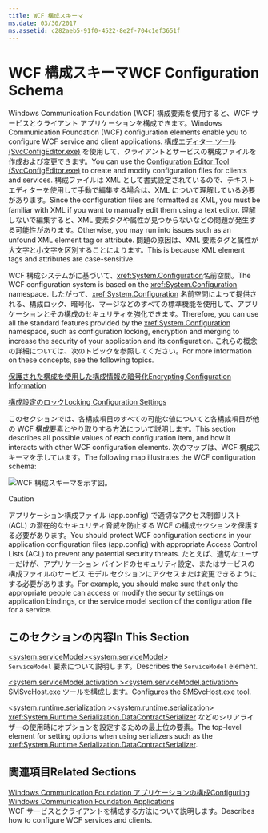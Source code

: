 ```yaml
---
title: WCF 構成スキーマ
ms.date: 03/30/2017
ms.assetid: c282aeb5-91f0-4522-8e2f-704c1ef3651f
---
```

# <a name="wcf-configuration-schema"></a><span data-ttu-id="6d306-102">WCF 構成スキーマ</span><span class="sxs-lookup"><span data-stu-id="6d306-102">WCF Configuration Schema</span></span>
<span data-ttu-id="6d306-103">Windows Communication Foundation (WCF) 構成要素を使用すると、WCF サービスとクライアント アプリケーションを構成できます。</span><span class="sxs-lookup"><span data-stu-id="6d306-103">Windows Communication Foundation (WCF) configuration elements enable you to configure WCF service and client applications.</span></span> <span data-ttu-id="6d306-104">[ 構成エディター ツール (SvcConfigEditor.exe)](../../../../../docs/framework/wcf/configuration-editor-tool-svcconfigeditor-exe.md) を使用して、クライアントとサービスの構成ファイルを作成および変更できます。</span><span class="sxs-lookup"><span data-stu-id="6d306-104">You can use the [Configuration Editor Tool (SvcConfigEditor.exe)](../../../../../docs/framework/wcf/configuration-editor-tool-svcconfigeditor-exe.md) to create and modify configuration files for clients and services.</span></span> <span data-ttu-id="6d306-105">構成ファイルは XML として書式設定されているので、テキスト エディターを使用して手動で編集する場合は、XML について理解している必要があります。</span><span class="sxs-lookup"><span data-stu-id="6d306-105">Since the configuration files are formatted as XML, you must be familiar with XML if you want to manually edit them using a text editor.</span></span> <span data-ttu-id="6d306-106">理解しないで編集すると、XML 要素タグや属性が見つからないなどの問題が発生する可能性があります。</span><span class="sxs-lookup"><span data-stu-id="6d306-106">Otherwise, you may run into issues such as an unfound XML element tag or attribute.</span></span> <span data-ttu-id="6d306-107">問題の原因は、XML 要素タグと属性が大文字と小文字を区別することによります。</span><span class="sxs-lookup"><span data-stu-id="6d306-107">This is because XML element tags and attributes are case-sensitive.</span></span>  
  
 <span data-ttu-id="6d306-108">WCF 構成システムがに基づいて、<xref:System.Configuration>名前空間。</span><span class="sxs-lookup"><span data-stu-id="6d306-108">The WCF configuration system is based on the <xref:System.Configuration> namespace.</span></span> <span data-ttu-id="6d306-109">したがって、<xref:System.Configuration> 名前空間によって提供される、構成ロック、暗号化、マージなどのすべての標準機能を使用して、アプリケーションとその構成のセキュリティを強化できます。</span><span class="sxs-lookup"><span data-stu-id="6d306-109">Therefore, you can use all the standard features provided by the <xref:System.Configuration> namespace, such as configuration locking, encryption and merging to increase the security of your application and its configuration.</span></span> <span data-ttu-id="6d306-110">これらの概念の詳細については、次のトピックを参照してください。</span><span class="sxs-lookup"><span data-stu-id="6d306-110">For more information on these concepts, see the following topics.</span></span>  
  
 [<span data-ttu-id="6d306-111">保護された構成を使用した構成情報の暗号化</span><span class="sxs-lookup"><span data-stu-id="6d306-111">Encrypting Configuration Information</span></span>](https://go.microsoft.com/fwlink/?LinkId=95337)  
  
 [<span data-ttu-id="6d306-112">構成設定のロック</span><span class="sxs-lookup"><span data-stu-id="6d306-112">Locking Configuration Settings</span></span>](https://go.microsoft.com/fwlink/?LinkId=95338)  
  
 <span data-ttu-id="6d306-113">このセクションでは、各構成項目のすべての可能な値についてと各構成項目が他の WCF 構成要素とやり取りする方法について説明します。</span><span class="sxs-lookup"><span data-stu-id="6d306-113">This section describes all possible values of each configuration item, and how it interacts with other WCF configuration elements.</span></span> <span data-ttu-id="6d306-114">次のマップは、WCF 構成スキーマを示しています。</span><span class="sxs-lookup"><span data-stu-id="6d306-114">The following map illustrates the WCF configuration schema:</span></span>  
  
 ![WCF 構成スキーマを示す図。](./media/index/windows-communication-foundation-configuration-schema.gif)  
  
> [!CAUTION]
>  <span data-ttu-id="6d306-116">アプリケーション構成ファイル (app.config) で適切なアクセス制御リスト (ACL) の潜在的なセキュリティ脅威を防止する WCF の構成セクションを保護する必要があります。</span><span class="sxs-lookup"><span data-stu-id="6d306-116">You should protect WCF configuration sections in your application configuration files (app.config) with appropriate Access Control Lists (ACL) to prevent any potential security threats.</span></span>  <span data-ttu-id="6d306-117">たとえば、適切なユーザーだけが、アプリケーション バインドのセキュリティ設定、またはサービスの構成ファイルのサービス モデル セクションにアクセスまたは変更できるようにする必要があります。</span><span class="sxs-lookup"><span data-stu-id="6d306-117">For example, you should make sure that only the appropriate people can access or modify the security settings on application bindings, or the service model section of the configuration file for a service.</span></span>  
  
## <a name="in-this-section"></a><span data-ttu-id="6d306-118">このセクションの内容</span><span class="sxs-lookup"><span data-stu-id="6d306-118">In This Section</span></span>  
 [<span data-ttu-id="6d306-119">\<system.serviceModel></span><span class="sxs-lookup"><span data-stu-id="6d306-119">\<system.serviceModel></span></span>](../../../../../docs/framework/configure-apps/file-schema/wcf/system-servicemodel.md)  
 <span data-ttu-id="6d306-120">`ServiceModel` 要素について説明します。</span><span class="sxs-lookup"><span data-stu-id="6d306-120">Describes the `ServiceModel` element.</span></span>  
  
 [<span data-ttu-id="6d306-121">\<system.serviceModel.activation ></span><span class="sxs-lookup"><span data-stu-id="6d306-121">\<system.serviceModel.activation></span></span>](../../../../../docs/framework/configure-apps/file-schema/wcf/system-servicemodel-activation.md)  
 <span data-ttu-id="6d306-122">SMSvcHost.exe ツールを構成します。</span><span class="sxs-lookup"><span data-stu-id="6d306-122">Configures the SMSvcHost.exe tool.</span></span>  
  
 [<span data-ttu-id="6d306-123">\<system.runtime.serialization ></span><span class="sxs-lookup"><span data-stu-id="6d306-123">\<system.runtime.serialization></span></span>](../../../../../docs/framework/configure-apps/file-schema/wcf/system-runtime-serialization.md)  
 <span data-ttu-id="6d306-124"><xref:System.Runtime.Serialization.DataContractSerializer> などのシリアライザーの使用時にオプションを設定するための最上位の要素。</span><span class="sxs-lookup"><span data-stu-id="6d306-124">The top-level element for setting options when using serializers such as the <xref:System.Runtime.Serialization.DataContractSerializer>.</span></span>  
  
## <a name="related-sections"></a><span data-ttu-id="6d306-125">関連項目</span><span class="sxs-lookup"><span data-stu-id="6d306-125">Related Sections</span></span>  
 [<span data-ttu-id="6d306-126">Windows Communication Foundation アプリケーションの構成</span><span class="sxs-lookup"><span data-stu-id="6d306-126">Configuring Windows Communication Foundation Applications</span></span>](../../../wcf/configuring-services.md)  
 <span data-ttu-id="6d306-127">WCF サービスとクライアントを構成する方法について説明します。</span><span class="sxs-lookup"><span data-stu-id="6d306-127">Describes how to configure WCF services and clients.</span></span>

